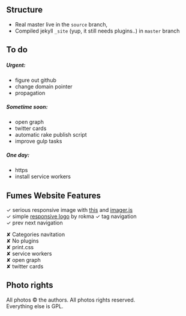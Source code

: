 ## Structure
- Real master live in the ` source ` branch, 
- Compiled jekyll ` _site ` (yup, it still needs plugins..) in ` master ` branch


## To do

##### Urgent:
- figure out github 
- change domain pointer 
- propagation

##### Sometime soon:
- open graph
- twitter cards
- automatic rake publish script
- improve gulp tasks

##### One day:
- https
- install service workers


## Fumes Website Features  
✓ serious responsive image with [this](https://github.com/wildlyinaccurate/jekyll-responsive-image) and [imager.js](https://github.com/BBC-News/Imager.js/)  
✓ simple [responsive logo](http://codepen.io/rokma/full/pJBXbg/) by rokma 
✓ tag navigation  
✓ prev next navigation  

✘ Categories navitation  
✘ No plugins  
✘ print.css  
✘ service workers  
✘ open graph  
✘ twitter cards

## Photo rights
All photos © the authors. All photos rights reserved.  
Everything else is GPL.


